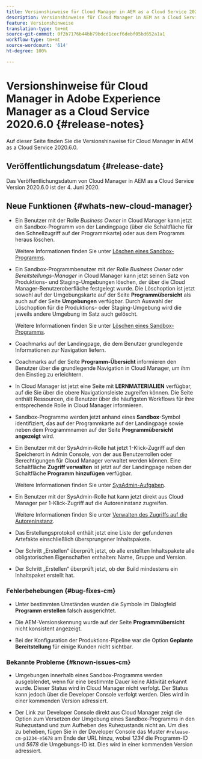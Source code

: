 ```yaml
---
title: Versionshinweise für Cloud Manager in AEM as a Cloud Service 2020.6.0
description: Versionshinweise für Cloud Manager in AEM as a Cloud Service 2020.6.0
feature: Versionshinweise
translation-type: tm+mt
source-git-commit: 0f2b7176b44bb79bdcd1cecf6debf05bd652a1a1
workflow-type: tm+mt
source-wordcount: '614'
ht-degree: 100%

---
```



# Versionshinweise für Cloud Manager in Adobe Experience Manager as a Cloud Service 2020.6.0 {#release-notes}

Auf dieser Seite finden Sie die Versionshinweise für Cloud Manager in AEM as a Cloud Service 2020.6.0.

## Veröffentlichungsdatum {#release-date}

Das Veröffentlichungsdatum von Cloud Manager in AEM as a Cloud Service Version 2020.6.0 ist der 4. Juni 2020.

## Neue Funktionen {#whats-new-cloud-manager}

* Ein Benutzer mit der Rolle *Business Owner* in Cloud Manager kann jetzt ein Sandbox-Programm von der Landingpage (über die Schaltfläche für den Schnellzugriff auf der Programmkarte) oder aus dem Programm heraus löschen.

   Weitere Informationen finden Sie unter [Löschen eines Sandbox-Programms](https://docs.adobe.com/content/help/de-DE/experience-manager-cloud-service/onboarding/getting-access/cloud-service-programs/creating-a-program.html).

* Ein Sandbox-Programmbenutzer mit der Rolle *Business Owner* oder *Bereitstellungs-Manager* in Cloud Manager kann jetzt seinen Satz von Produktions- und Staging-Umgebungen löschen, der über die Cloud Manager-Benutzeroberfläche festgelegt wurde. Die Löschoption ist jetzt sowohl auf der Umgebungskarte auf der Seite **Programmübersicht** als auch auf der Seite **Umgebungen** verfügbar. Durch Auswahl der Löschoption für die Produktions- oder Staging-Umgebung wird die jeweils andere Umgebung im Satz auch gelöscht.

   Weitere Informationen finden Sie unter [Löschen eines Sandbox-Programms](https://docs.adobe.com/content/help/en/experience-manager-cloud-service/onboarding/getting-access/cloud-service-programs/creating-a-program.html).

* Coachmarks auf der Landingpage, die dem Benutzer grundlegende Informationen zur Navigation liefern.

* Coachmarks auf der Seite **Programm-Übersicht** informieren den Benutzer über die grundlegende Navigation in Cloud Manager, um ihm den Einstieg zu erleichtern.

* In Cloud Manager ist jetzt eine Seite mit **LERNMATERIALIEN** verfügbar, auf die Sie über die obere Navigationsleiste zugreifen können. Die Seite enthält Ressourcen, die Benutzer über die häufigsten Workflows für ihre entsprechende Rolle in Cloud Manager informieren.

* Sandbox-Programme werden jetzt anhand eines **Sandbox**-Symbol identifiziert, das auf der Programmkarte auf der Landingpage sowie neben dem Programmnamen auf der Seite **Programmübersicht angezeigt** wird.

* Ein Benutzer mit der SysAdmin-Rolle hat jetzt 1-Klick-Zugriff auf den Speicherort in Admin Console, von der aus Benutzerrollen oder Berechtigungen für Cloud Manager verwaltet werden können. Eine Schaltfläche **Zugriff verwalten** ist jetzt auf der Landingpage neben der Schaltfläche **Programm hinzufügen** verfügbar.

   Weitere Informationen finden Sie unter [SysAdmin-Aufgaben](https://docs.adobe.com/content/help/de-DE/experience-manager-cloud-service/onboarding/getting-access/navigation.html#sysadmin-tasks).

* Ein Benutzer mit der SysAdmin-Rolle hat kann jetzt direkt aus Cloud Manager per 1-Klick-Zugriff auf die Autoreninstanz zugreifen.

   Weitere Informationen finden Sie unter [Verwalten des Zugriffs auf die Autoreninstanz](https://docs.adobe.com/content/help/de-DE/experience-manager-cloud-service/onboarding/getting-access/navigation.html#manage-access-aem).

* Das Erstellungsprotokoll enthält jetzt eine Liste der gefundenen Artefakte einschließlich übersprungener Inhaltspakete.

* Der Schritt „Erstellen“ überprüft jetzt, ob alle erstellten Inhaltspakete alle obligatorischen Eigenschaften enthalten: Name, Gruppe und Version.

* Der Schritt „Erstellen“ überprüft jetzt, ob der Build mindestens ein Inhaltspaket erstellt hat.

### Fehlerbehebungen {#bug-fixes-cm}

* Unter bestimmten Umständen wurden die Symbole im Dialogfeld **Programm erstellen** falsch ausgerichtet.

* Die AEM-Versionskennung wurde auf der Seite **Programmübersicht** nicht konsistent angezeigt.

* Bei der Konfiguration der Produktions-Pipeline war die Option **Geplante Bereitstellung** für einige Kunden nicht sichtbar.

### Bekannte Probleme {#known-issues-cm}

* Umgebungen innerhalb eines Sandbox-Programms werden ausgeblendet, wenn für eine bestimmte Dauer keine Aktivität erkannt wurde. Dieser Status wird in Cloud Manager nicht verfolgt. Der Status kann jedoch über die Developer Console verfolgt werden. Dies wird in einer kommenden Version adressiert.

* Der Link zur Developer Console direkt aus Cloud Manager zeigt die Option zum Versetzen der Umgebung eines Sandbox-Programms in den Ruhezustand und zum Aufheben des Ruhezustands nicht an. Um dies zu beheben, fügen Sie in der Developer Console das Muster `#release-cm-p1234-e5678` am Ende der URL hinzu, wobei *1234* die Programm-ID und *5678* die Umgebungs-ID ist. Dies wird in einer kommenden Version adressiert.
